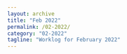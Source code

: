 ```yaml
---
layout: archive
title: "Feb 2022"
permalink: /02-2022/
category: "02-2022"
tagline: "Worklog for February 2022"
---
```

